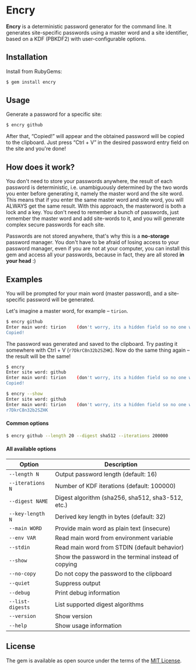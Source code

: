 # Encry

**Encry** is a deterministic password generator for the command line. It generates site-specific passwords using a master word and a site identifier, based on a KDF (PBKDF2) with user-configurable options.

## Installation

Install from RubyGems:

```bash
$ gem install encry
```

## Usage

Generate a password for a specific site:

```bash
$ encry github
```
After that, “Copied!” will appear and the obtained password will be copied to the clipboard. Just press “Ctrl + V” in the desired password entry field on the site and you're done!

## How does it work?

You don't need to store your passwords anywhere, the result of each password is deterministic, i.e. unambiguously determined by the two words you enter before generating it, namely the master word and the site word. This means that if you enter the same master word and site word, you will ALWAYS get the same result. With this approach, the masterword is both a lock and a key. You don't need to remember a bunch of passwords, just remember the master word and add site-words to it, and you will generate complex secure passwords for each site.

Passwords are not stored anywhere, that's why this is a **no-storage** password manager. You don't have to be afraid of losing access to your password manager, even if you are not at your computer, you can install this gem and access all your passwords, because in fact, they are all stored **in your head** :)

## Examples

You will be prompted for your main word (master password), and a site-specific password will be generated.

Let's imagine a master word, for example – `tirion`.

```bash
$ encry github
Enter main word: tirion    (don't worry, its a hidden field so no one will see your word!)
Copied!
```
The password was generated and saved to the clipboard. Try pasting it somewhere with Ctrl + V (`r7DkrC8n32b2SZHK`). Now do the same thing again – the result will be the same!

```bash
$ encry
Enter site word: github
Enter main word: tirion    (don't worry, its a hidden field so no one will see your word!)
Copied!
```

```bash
$ encry --show
Enter site word: github
Enter main word: tirion    (don't worry, its a hidden field so no one will see your word!)
r7DkrC8n32b2SZHK
```

#### Common options

```bash
$ encry github --length 20 --digest sha512 --iterations 200000
```

#### All available options

|Option|Description|
|------|-----------|
|`--length N`|Output password length (default: 16)|
|`--iterations N`|Number of KDF iterations (default: 100000)|
|`--digest NAME`|Digest algorithm (sha256, sha512, sha3-512, etc.)|
|`--key-length N`|Derived key length in bytes (default: 32)|
|`--main WORD`|Provide main word as plain text (insecure)|
|`--env VAR`|Read main word from environment variable|
|`--stdin`|Read main word from STDIN (default behavior)|
|`--show`|Show the password in the terminal instead of copying|
|`--no-copy`|Do not copy the password to the clipboard|
|`--quiet`|Suppress output|
|`--debug`|Print debug information|
|`--list-digests`|List supported digest algorithms|
|`--version`|Show version|
|`--help`|Show usage information|

## License

The gem is available as open source under the terms of the [MIT License](https://opensource.org/licenses/MIT).

